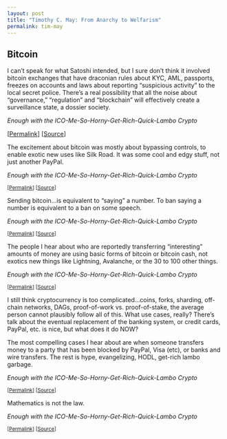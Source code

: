 ```yaml
---
layout: post
title: "Timothy C. May: From Anarchy to Welfarism"
permalink: tim-may
---
```


## Bitcoin 

I can’t speak for what Satoshi intended, but I sure don’t think it involved bitcoin exchanges that have draconian rules about KYC, AML, passports, freezes on accounts and laws about reporting “suspicious activity” to the local secret police. There’s a real possibility that all the noise about “governance,” “regulation” and “blockchain” will effectively create a surveillance state, a dossier society.

<cite>Enough with the ICO-Me-So-Horny-Get-Rich-Quick-Lambo Crypto</cite>

[[Permalink](https://nakamotoinstitute.org/static/docs/cyphernomicon.txt)] [[Source](https://www.coindesk.com/enough-with-the-ico-me-so-horny-get-rich-quick-lambo-crypto)]

The excitement about bitcoin was mostly about bypassing controls, to enable exotic new uses like Silk Road. It was some cool and edgy stuff, not just another PayPal.

<cite>Enough with the ICO-Me-So-Horny-Get-Rich-Quick-Lambo Crypto</cite>

<small>[[Permalink](https://nakamotoinstitute.org/static/docs/cyphernomicon.txt)] [[Source](https://www.coindesk.com/enough-with-the-ico-me-so-horny-get-rich-quick-lambo-crypto)]</small>

Sending bitcoin...is equivalent to “saying” a number. To ban saying a number is equivalent to a ban on some speech.

<cite>Enough with the ICO-Me-So-Horny-Get-Rich-Quick-Lambo Crypto</cite>

<small>[[Permalink](https://nakamotoinstitute.org/static/docs/cyphernomicon.txt)] [[Source](https://www.coindesk.com/enough-with-the-ico-me-so-horny-get-rich-quick-lambo-crypto)]</small>

The people I hear about who are reportedly transferring “interesting” amounts of money are using basic forms of bitcoin or bitcoin cash, not exotics new things like Lightning, Avalanche, or the 30 to 100 other things.

<cite>Enough with the ICO-Me-So-Horny-Get-Rich-Quick-Lambo Crypto</cite>

<small>[[Permalink](https://nakamotoinstitute.org/static/docs/cyphernomicon.txt)] [[Source](https://www.coindesk.com/enough-with-the-ico-me-so-horny-get-rich-quick-lambo-crypto)]</small>

I still think cryptocurrency is too complicated…coins, forks, sharding, off-chain networks, DAGs, proof-of-work vs. proof-of-stake, the average person cannot plausibly follow all of this. What use cases, really? There’s talk about the eventual replacement of the banking system, or credit cards, PayPal, etc. is nice, but what does it do NOW?

The most compelling cases I hear about are when someone transfers money to a party that has been blocked by PayPal, Visa (etc), or banks and wire transfers. The rest is hype, evangelizing, HODL, get-rich lambo garbage.

<cite>Enough with the ICO-Me-So-Horny-Get-Rich-Quick-Lambo Crypto</cite>

<small>[[Permalink](https://nakamotoinstitute.org/static/docs/cyphernomicon.txt)] [[Source](https://www.coindesk.com/enough-with-the-ico-me-so-horny-get-rich-quick-lambo-crypto)]</small>

Mathematics is not the law.

<cite>Enough with the ICO-Me-So-Horny-Get-Rich-Quick-Lambo Crypto</cite>

<small>[[Permalink](https://nakamotoinstitute.org/static/docs/cyphernomicon.txt)] [[Source](https://www.coindesk.com/enough-with-the-ico-me-so-horny-get-rich-quick-lambo-crypto)]</small>
